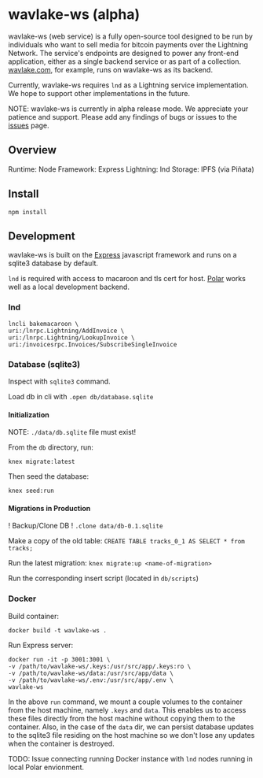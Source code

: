 # wavlake-ws (alpha)

wavlake-ws (web service) is a fully open-source tool designed to be run by individuals who want to sell media for bitcoin payments over the Lightning Network. The service's endpoints are designed to power any front-end application, either as a single backend service or as part of a collection. [wavlake.com](https://wavlake.com), for example, runs on wavlake-ws as its backend.

Currently, wavlake-ws requires `lnd` as a Lightning service implementation. We hope to support other implementations in the future.

NOTE: wavlake-ws is currently in alpha release mode. We appreciate your patience and support. Please add any findings of bugs or issues to the [issues](https://github.com/wavlake/wavlake-ws/issues) page.

## Overview

Runtime: Node
Framework: Express
Lightning: lnd
Storage: IPFS (via Piñata)

## Install

`npm install`


## Development

wavlake-ws is built on the [Express](https://expressjs.com/) javascript framework and runs on a sqlite3 database by default.

`lnd` is required with access to macaroon and tls cert for host. [Polar](https://lightningpolar.com/) works well as a local development backend.

### lnd

```
lncli bakemacaroon \
uri:/lnrpc.Lightning/AddInvoice \
uri:/lnrpc.Lightning/LookupInvoice \
uri:/invoicesrpc.Invoices/SubscribeSingleInvoice
```

### Database (sqlite3)

Inspect with `sqlite3` command.

Load db in cli with
`.open db/database.sqlite`

#### Initialization
NOTE: `./data/db.sqlite` file must exist!

From the `db` directory, run:

`knex migrate:latest`

Then seed the database:

`knex seed:run`

#### Migrations in Production

! Backup/Clone DB !
`.clone data/db-0.1.sqlite`

Make a copy of the old table:
`CREATE TABLE tracks_0_1 AS SELECT * from tracks;`

Run the latest migration:
`knex migrate:up <name-of-migration>`

Run the corresponding insert script (located in `db/scripts`)

### Docker

Build container:

`docker build -t wavlake-ws .`

Run Express server:

```
docker run -it -p 3001:3001 \
-v /path/to/wavlake-ws/.keys:/usr/src/app/.keys:ro \
-v /path/to/wavlake-ws/data:/usr/src/app/data \
-v /path/to/wavlake-ws/.env:/usr/src/app/.env \
wavlake-ws
```

In the above `run` command, we mount a couple volumes to the container from the host machine, namely `.keys` and `data`. This enables us to access these files directly from the host machine without copying them to the container. Also, in the case of the `data` dir, we can persist database updates to the sqlite3 file residing on the host machine so we don't lose any updates when the container is destroyed.

TODO: Issue connecting running Docker instance with `lnd` nodes running in local Polar envionment.
